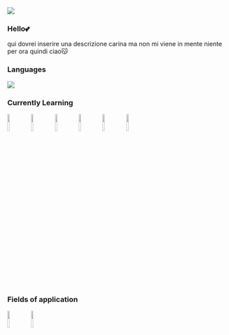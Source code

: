 <img text-align="center" src="https://i.pinimg.com/736x/2b/63/dc/2b63dcb66f527174ecb9f34a515f8fc7.jpg" />

### Hello💕
qui dovrei inserire una descrizione carina ma non mi viene in mente niente per ora quindi ciao😽

### Languages
<img src="https://github-readme-stats.vercel.app/api/top-langs?username=GiusyPellizzeri"/>

### Currently Learning
<code><img width="10%" src="https://www.vectorlogo.zone/logos/javascript/javascript-horizontal.svg"></code>
<code><img width="10%" src="https://www.vectorlogo.zone/logos/w3_html5/w3_html5-ar21.svg"></code>
<code><img width="10%" src="https://www.vectorlogo.zone/logos/npmjs/npmjs-ar21.svg"></code>
<code><img width="10%" src="https://www.vectorlogo.zone/logos/w3_css/w3_css-ar21.svg"></code>
<code><img width="10%" src="https://www.vectorlogo.zone/logos/reactjs/reactjs-ar21.svg"></code>
<code><img width="10%" src="https://www.vectorlogo.zone/logos/sass-lang/sass-lang-ar21.svg"></code>

### Fields of application
<code><img width="10%" src="https://www.vectorlogo.zone/logos/microsoft_powerbi/microsoft_powerbi-ar21.svg"></code>
<code><img width="10%" src="https://www.vectorlogo.zone/logos/microsoft_vb/microsoft_vb-ar21.svg"></code>

<!---
### Stats 📈
<img src="https://github-readme-stats.vercel.app/api?username=EricaCandido&show_icons=true"/>  
--->
<!---
GiusyPellizzeri/GiusyPellizzeri is a ✨ special ✨ repository because its `README.md` (this file) appears on your GitHub profile.
You can click the Preview link to take a look at your changes.
--->
